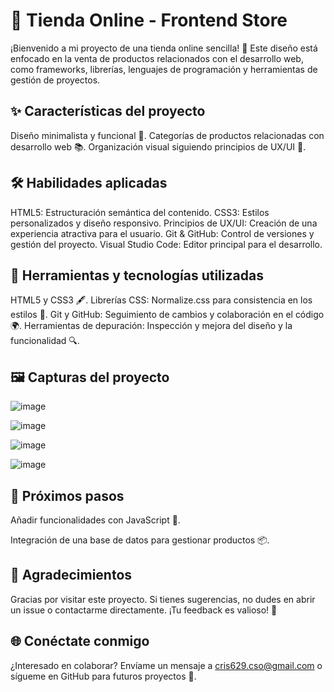 # 🛒 Tienda Online - Frontend Store

¡Bienvenido a mi proyecto de una tienda online sencilla! 🚀
Este diseño está enfocado en la venta de productos relacionados con el desarrollo web, como frameworks, librerías, lenguajes de programación y herramientas de gestión de proyectos.

## ✨ Características del proyecto
Diseño minimalista y funcional 🎨.
Categorías de productos relacionadas con desarrollo web 📚.
Organización visual siguiendo principios de UX/UI 🧩.


## 🛠️ Habilidades aplicadas
HTML5: Estructuración semántica del contenido.
CSS3: Estilos personalizados y diseño responsivo.
Principios de UX/UI: Creación de una experiencia atractiva para el usuario.
Git & GitHub: Control de versiones y gestión del proyecto.
Visual Studio Code: Editor principal para el desarrollo.

## 🔧 Herramientas y tecnologías utilizadas
HTML5 y CSS3 🖋️.
Librerías CSS: Normalize.css para consistencia en los estilos 🚀.
Git y GitHub: Seguimiento de cambios y colaboración en el código 🌍.
Herramientas de depuración: Inspección y mejora del diseño y la funcionalidad 🔍.

## 🖼️ Capturas del proyecto
![image](https://github.com/user-attachments/assets/efaadccd-b686-4b4e-8072-5cbd76a19173)

![image](https://github.com/user-attachments/assets/e0ba6fcf-ede1-4a21-a671-ab130dd9e3d2)

![image](https://github.com/user-attachments/assets/bc21097f-b988-4986-9fc7-99d93152f739)

![image](https://github.com/user-attachments/assets/7bd506ec-8c41-4c08-b68c-a4e0e1c94524)


## 🚀 Próximos pasos

Añadir funcionalidades con JavaScript 🧠.

Integración de una base de datos para gestionar productos 📦.

## 🙌 Agradecimientos

Gracias por visitar este proyecto. Si tienes sugerencias, no dudes en abrir un issue o contactarme directamente. 
¡Tu feedback es valioso! 🌟

## 🌐 Conéctate conmigo
¿Interesado en colaborar? Envíame un mensaje a cris629.cso@gmail.com o sígueme en GitHub para futuros proyectos 🚀.




